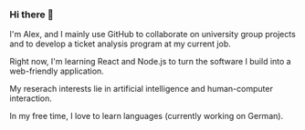 ### Hi there 👋

I'm Alex, and I mainly use GitHub to collaborate on university group projects and to develop a ticket analysis program at my current job.

Right now, I'm learning React and Node.js to turn the software I build into a web-friendly application.

My reserach interests lie in artificial intelligence and human-computer interaction.

In my free time, I love to learn languages (currently working on German).
